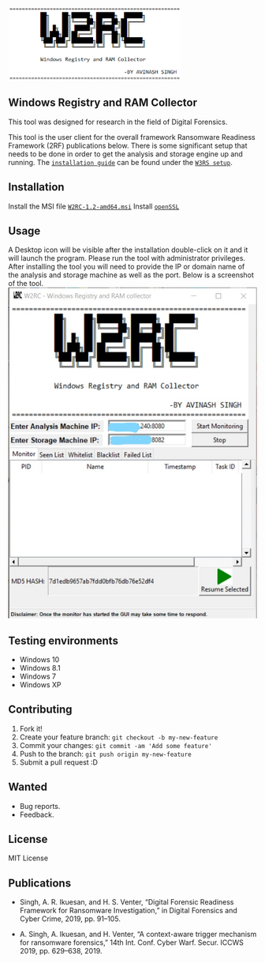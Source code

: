 <img src="https://github.com/AvinashSingh786/W2RC/blob/master/data/logo.png?raw=true" height="150" width="350"/>
  
 
## Windows Registry and RAM Collector
This tool was designed for research in the field of Digital Forensics.

This tool is the user client for the overall framework Ransomware Readiness Framework (2RF) publications below. There is some significant setup that needs to be done in order to get the analysis and storage engine up and running. The [`installation guide`](https://github.com/AvinashSingh786/W3RS/raw/master/Installation_Guide.pdf) can be found under the [`W3RS setup`](https://github.com/AvinashSingh786/W3RS).  

## Installation

Install the MSI file [`W2RC-1.2-amd64.msi`](https://github.com/AvinashSingh786/W2RC/releases/download/1.2/W2RC-1.2-amd64.msi)
Install [`openSSL`](https://wiki.openssl.org/index.php/Binaries)

## Usage
 
A Desktop icon will be visible after the installation double-click on it and it will launch the program. Please run the tool with administrator privileges.
After installing the tool you will need to provide the IP or domain name of the analysis and storage machine as well as the port. Below is a screenshot of the tool.
<img src="https://github.com/AvinashSingh786/W2RC/blob/master/data/gui.jpg?raw=true"/>

## Testing environments
  - Windows 10
  - Windows 8.1
  - Windows 7
  - Windows XP

## Contributing
 
1. Fork it!
2. Create your feature branch: `git checkout -b my-new-feature`
3. Commit your changes: `git commit -am 'Add some feature'`
4. Push to the branch: `git push origin my-new-feature`
5. Submit a pull request :D

## Wanted
 
  - Bug reports.
  - Feedback.


## License
 
MIT License

## Publications
*	Singh, A. R. Ikuesan, and H. S. Venter, “Digital Forensic Readiness Framework for Ransomware Investigation,” in Digital Forensics and Cyber Crime, 2019, pp. 91–105.

*	A. Singh, A. Ikuesan, and H. Venter, “A context-aware trigger mechanism for ransomware forensics,” 14th Int. Conf. Cyber Warf. Secur. ICCWS 2019, pp. 629–638, 2019.
